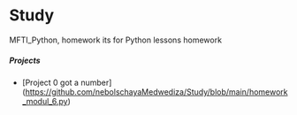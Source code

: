 # Study
MFTI_Python, homework
its for Python lessons homework 

##### Projects
* [Project 0 got  a number] (https://github.com/nebolschayaMedwediza/Study/blob/main/homework_modul_6.py)